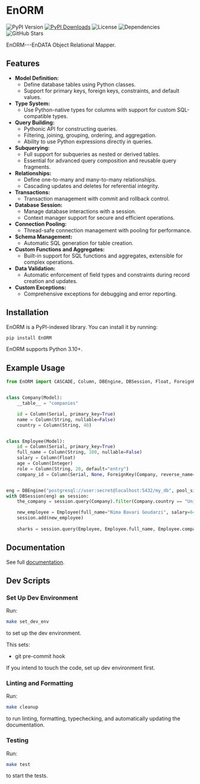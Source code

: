 # EnORM

![PyPI Version](https://img.shields.io/pypi/v/enorm)
[![PyPI Downloads](https://static.pepy.tech/badge/enorm)](https://pepy.tech/projects/enorm)
![License](https://img.shields.io/github/license/NimaBavari/EnORM)
![Dependencies](https://img.shields.io/librariesio/release/pypi/enorm)
![GitHub Stars](https://img.shields.io/github/stars/NimaBavari/EnORM)

EnORM---EnDATA Object Relational Mapper.

## Features

- **Model Definition:**
    - Define database tables using Python classes.
    - Support for primary keys, foreign keys, constraints, and default values.
- **Type System:**
    - Use Python-native types for columns with support for custom SQL-compatible types.
- **Query Building:**
    - Pythonic API for constructing queries.
    - Filtering, joining, grouping, ordering, and aggregation.
    - Ability to use Python expressions directly in queries.
- **Subquerying:**
    - Full support for subqueries as nested or derived tables.
    - Essential for advanced query composition and reusable query fragments.
- **Relationships:**
    - Define one-to-many and many-to-many relationships.
    - Cascading updates and deletes for referential integrity.
- **Transactions:**
    - Transaction management with commit and rollback control.
- **Database Session:**
    - Manage database interactions with a session.
    - Context manager support for secure and efficient operations.
- **Connection Pooling:**
    - Thread-safe connection management with pooling for performance.
- **Schema Management:**
    - Automatic SQL generation for table creation.
- **Custom Functions and Aggregates:**
    - Built-in support for SQL functions and aggregates, extensible for complex operations.
- **Data Validation:**
    - Automatic enforcement of field types and constraints during record creation and updates.
- **Custom Exceptions:**
    - Comprehensive exceptions for debugging and error reporting.

## Installation

EnORM is a PyPI-indexed library. You can install it by running:

```sh
pip install EnORM
```

EnORM supports Python 3.10+.

## Example Usage

``` python
from EnORM import CASCADE, Column, DBEngine, DBSession, Float, ForeignKey, Integer, Model, Serial, String


class Company(Model):
    __table__ = "companies"

    id = Column(Serial, primary_key=True)
    name = Column(String, nullable=False)
    country = Column(String, 40)


class Employee(Model):
    id = Column(Serial, primary_key=True)
    full_name = Column(String, 100, nullable=False)
    salary = Column(Float)
    age = Column(Integer)
    role = Column(String, 20, default="entry")
    company_id = Column(Serial, None, ForeignKey(Company, reverse_name="employees", on_delete=CASCADE))


eng = DBEngine("postgresql://user:secret@localhost:5432/my_db", pool_size=64)
with DBSession(eng) as session:
    the_company = session.query(Company).filter(Company.country == "United Kingdom").first()

    new_employee = Employee(full_name="Nima Bavari Goudarzi", salary=64320.00, role="engineer", company_id=the_company.id)
    session.add(new_employee)
    
    sharks = session.query(Employee, Employee.full_name, Employee.company_id).filter(Employee.salary > 90000.00).all()
```

## Documentation

See full [documentation](docs/api_docs.md).

## Dev Scripts

### Set Up Dev Environment

Run:

``` sh
make set_dev_env
```

to set up the dev environment.

This sets:
- git pre-commit hook

If you intend to touch the code, set up dev environment first.

### Linting and Formatting

Run:

``` sh
make cleanup
```

to run linting, formatting, typechecking, and automatically updating the documentation.

### Testing

Run:

``` sh
make test
```

to start the tests.
